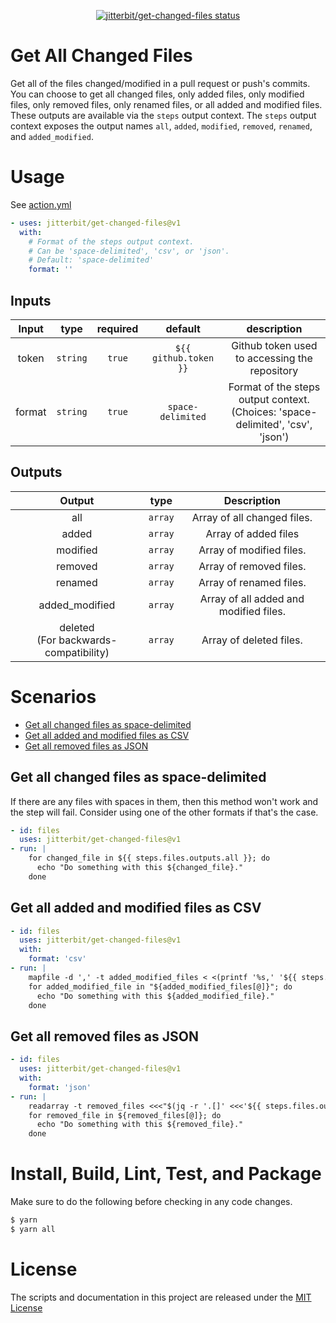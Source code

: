 <p align="center">
  <a href="https://github.com/jitterbit/get-changed-files/actions"><img alt="jitterbit/get-changed-files status" src="https://github.com/jitterbit/get-changed-files/workflows/Test/badge.svg"></a>
</p>

# Get All Changed Files

Get all of the files changed/modified in a pull request or push's commits.
You can choose to get all changed files, only added files, only modified files, only removed files, only renamed files, or all added and modified files.
These outputs are available via the `steps` output context.
The `steps` output context exposes the output names `all`, `added`, `modified`, `removed`, `renamed`, and `added_modified`.

# Usage

See [action.yml](action.yml)

```yaml
- uses: jitterbit/get-changed-files@v1
  with:
    # Format of the steps output context.
    # Can be 'space-delimited', 'csv', or 'json'.
    # Default: 'space-delimited'
    format: ''
```

## Inputs

|   Input       |    type    |  required     |  default                |  description                                  |
|:-------------:|:-----------:|:-------------:|:----------------------:|:---------------------------------------------:|
| token         |  `string`   |    `true`    | `${{ github.token }}`  | Github token used to accessing the repository |
| format         |  `string`   |    `true`    | `space-delimited`  | Format of the steps output context.<br /> (Choices: 'space-delimited', 'csv', 'json') |



## Outputs

|   Output                               |    type     |  Description                             |
|:--------------------------------------:|:-----------:|:----------------------------------------:|
|  all                                   |  `array`    |  Array of all changed files.             |
|  added                                 |  `array`    |  Array of added files                    |
|  modified                              |  `array`    |  Array of modified files.                |
|  removed                               |  `array`    |  Array of removed files.                 |
|  renamed                               |  `array`    |  Array of renamed files.                 |
|  added_modified                        |  `array`    |  Array of all added and modified files.  |
|  deleted <br />(For backwards-compatibility) |  `array`    |  Array of deleted files.               |



# Scenarios

- [Get all changed files as space-delimited](#get-all-changed-files-as-space-delimited)
- [Get all added and modified files as CSV](#get-all-added-and-modified-files-as-csv)
- [Get all removed files as JSON](#get-all-removed-files-as-json)

## Get all changed files as space-delimited

If there are any files with spaces in them, then this method won't work and the step will fail.
Consider using one of the other formats if that's the case.

```yaml
- id: files
  uses: jitterbit/get-changed-files@v1
- run: |
    for changed_file in ${{ steps.files.outputs.all }}; do
      echo "Do something with this ${changed_file}."
    done
```

## Get all added and modified files as CSV

```yaml
- id: files
  uses: jitterbit/get-changed-files@v1
  with:
    format: 'csv'
- run: |
    mapfile -d ',' -t added_modified_files < <(printf '%s,' '${{ steps.files.outputs.added_modified }}')
    for added_modified_file in "${added_modified_files[@]}"; do
      echo "Do something with this ${added_modified_file}."
    done
```

## Get all removed files as JSON

```yaml
- id: files
  uses: jitterbit/get-changed-files@v1
  with:
    format: 'json'
- run: |
    readarray -t removed_files <<<"$(jq -r '.[]' <<<'${{ steps.files.outputs.removed }}')"
    for removed_file in ${removed_files[@]}; do
      echo "Do something with this ${removed_file}."
    done
```

# Install, Build, Lint, Test, and Package

Make sure to do the following before checking in any code changes.

```bash
$ yarn
$ yarn all
```

# License

The scripts and documentation in this project are released under the [MIT License](LICENSE)
